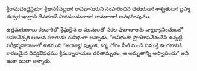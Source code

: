 ﻿శ్రీరామచంద్రప్రభూ! శ్రీజానకీవల్లభా! రావణాసురుని సంహరించిన చతురుడా! శాశ్వతుడా! బ్రహ్మ ఈశ్వర ఇంద్రాది దేవతలచే పొగడబడువాడా! రామరాజా! అవధరింపుము. 

ఉత్తమగుణాలు కలవారిలో శ్రేష్ఠులైన ఆ మునులతో సకల పురాణాలను వ్యాఖ్యానించుటలో బహునేర్పరి అయిన సూతుడు ఈవిధంగా అన్నాడు. “ఆవిధంగా ప్రాయోపవేశంచేసి ఉన్నట్టి పరీక్షన్మహారాజుతో శుకముని “అయ్యా! పుట్టుక, కర్మ, రోగం వీటి నుండి విముక్తి కలగటానికి కారణమైన దివ్యఔషధము శ్రీమన్నారాయణ చరితామృతం. ఆ అమృతాన్ని ఆస్వాదించు” అని ఇంకా యిలా అన్నాడు. 

